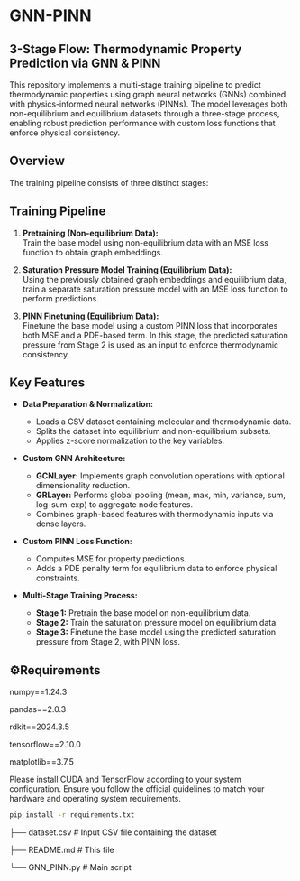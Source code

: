 # GNN-PINN

## 3-Stage Flow: Thermodynamic Property Prediction via GNN & PINN

This repository implements a multi-stage training pipeline to predict thermodynamic properties using graph neural networks (GNNs) combined with physics-informed neural networks (PINNs). The model leverages both non-equilibrium and equilibrium datasets through a three-stage process, enabling robust prediction performance with custom loss functions that enforce physical consistency.

## Overview

The training pipeline consists of three distinct stages:

## Training Pipeline

1. **Pretraining (Non-equilibrium Data):**  
   Train the base model using non-equilibrium data with an MSE loss function to obtain graph embeddings.

2. **Saturation Pressure Model Training (Equilibrium Data):**  
   Using the previously obtained graph embeddings and equilibrium data, train a separate saturation pressure model with an MSE loss function to perform predictions.

3. **PINN Finetuning (Equilibrium Data):**  
   Finetune the base model using a custom PINN loss that incorporates both MSE and a PDE-based term. In this stage, the predicted saturation pressure from Stage 2 is used as an input to enforce thermodynamic consistency.

## Key Features

- **Data Preparation & Normalization:**  
  - Loads a CSV dataset containing molecular and thermodynamic data.
  - Splits the dataset into equilibrium and non-equilibrium subsets.
  - Applies z-score normalization to the key variables. 

- **Custom GNN Architecture:**  
  - **GCNLayer:** Implements graph convolution operations with optional dimensionality reduction.
  - **GRLayer:** Performs global pooling (mean, max, min, variance, sum, log-sum-exp) to aggregate node features.
  - Combines graph-based features with thermodynamic inputs via dense layers.

- **Custom PINN Loss Function:**  
  - Computes MSE for property predictions.
  - Adds a PDE penalty term for equilibrium data to enforce physical constraints.

- **Multi-Stage Training Process:**  
  - **Stage 1:** Pretrain the base model on non-equilibrium data.
  - **Stage 2:** Train the saturation pressure model on equilibrium data.
  - **Stage 3:** Finetune the base model using the predicted saturation pressure from Stage 2, with PINN loss.


## ⚙️Requirements

numpy==1.24.3

pandas==2.0.3

rdkit==2024.3.5

tensorflow==2.10.0

matplotlib==3.7.5

Please install CUDA and TensorFlow according to your system configuration. Ensure you follow the official guidelines to match your hardware and operating system requirements.

```bash
pip install -r requirements.txt
```

├── dataset.csv               # Input CSV file containing the dataset

├── README.md                 # This file

└──  GNN_PINN.py              # Main script 

